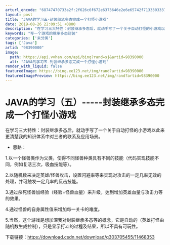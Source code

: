 ```yaml
---
arturl_encode: "68747470733a2f:2f626c6f672e6373646e2e6e65742f71333033373035343535:2f61727469636c652f64657461696c732f3938333930303030"
layout: post
title: "JAVA的学习五-封装继承多态完成一个打怪小游戏"
date: 2019-08-26 22:09:51 +0800
description: "在学习三大特性：封装继承多态后，就动手写了一个关于自动打怪的小游戏以此来更清楚我的知识体系中对三者的"
keywords: "写一个游戏的继承多态封装"
categories: ['未分类']
tags: ['Java']
artid: "98390000"
image:
  path: https://api.vvhan.com/api/bing?rand=sj&artid=98390000
  alt: "JAVA的学习五-封装继承多态完成一个打怪小游戏"
render_with_liquid: false
featuredImage: https://bing.ee123.net/img/rand?artid=98390000
featuredImagePreview: https://bing.ee123.net/img/rand?artid=98390000
---
```


# JAVA的学习（五）-----封装继承多态完成一个打怪小游戏

在学习三大特性：封装继承多态后，就动手写了一个关于自动打怪的小游戏以此来更清楚我的知识体系中对三者的联系及应用场景。

* 思路：

1.以一个怪兽类作为父类，使得不同怪兽种类具有不同的技能（代码实现技能不同，例如复活三次，吸血技能等）。
  
2.以随机数来决定英雄/怪兽攻击，设置闪避率等来实现对攻击的一定几率无效的处理，并可触发一定几率的反击技能。
  
3.通过杀死怪兽加经验（经验=怪兽血量）来升级，达到增加英雄血量与攻击力等的效果。
  
4.通过怪兽的自身属性值来增加每一关卡的难度。
  
5.当然，这个游戏是想加深我对封装继承多态等的概念，它是自动的（英雄打怪由随机数生成控制），只是显示打斗的过程及结果，所以不具有可玩性。

下载链接：https://download.csdn.net/download/q303705455/11468353